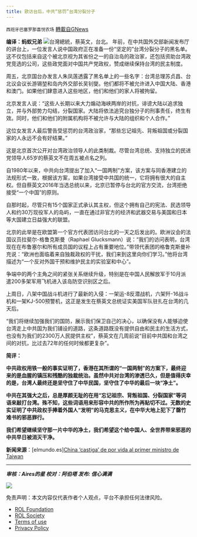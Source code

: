 ```yaml
---
title: 欧访台后，中共“惩罚”台湾分裂分子
---
```

`西班牙巴塞罗那喜悦农场` [轉載自GNews](https://gnews.org/zh-hans/1649048/)

**编译：蚂蚁兄弟**
![](https://assets.gnews.org/wp-content/uploads/2021/11/tempsnip159.png)台灣總統，蔡英文，台北。
年前，在中共国外交部新闻发布厅的讲台上，一位发言人说中国政府正在准备一份“坚定的”台湾分裂分子的黑名单。这不仅包括来自这个被北京视为其省份之一的自治岛的政治家，还包括资助台湾政党竞选的公司，这些政党面对中国共产党政权，赞成继续保持台湾的民主制度。

周五，北京国台办发言人朱凤莲透露了黑名单上的一些名字：台湾总理苏贞昌、台北议会议长游锡堃和岛内外交部长吴钊燮。他们都将不被允许进入中国大陆、香港和澳门。如果他们肆意进入这些地区，他们和他们的家人将被拘留。

北京发言人说：“这些人长期以来大力煽动海峡两岸的对抗，诽谤大陆以追求独立，并与外部势力勾结，分裂国家。大陆将依法追究台独分子的刑事责任，终生有效。同时，他们和他们的附属机构将不被允许与大陆的组织和个人合作。”

这位女发言人最后警告受惩罚的台湾政治家，“那些忘记祖先、背叛祖国或分裂国家的人永远不会有好结果。”

这是北京首次公开对台湾政治领导人的此类制裁。尽管台湾总统、支持独立的民进党领导人65岁的蔡英文不在周五被点名之列。

自1980年以来，中共向台湾提出了加入“一国两制”方案，该方案与同香港建立的法规形式一致，根据该方案，如果台湾接受中共国的统一，它将拥有很大的自主权。但自蔡英文2016年当选总统以来，北京已暂停与台北的官方交流，台湾拒绝接受“一个中国”的原则。

自那时起，尽管只有15个国家正式承认其主权，但这个拥有自己的宪法、民选领导人和约30万现役军人的岛屿，一直在通过非官方的经济和武器交易与美国和日本等大国建立日益强大的联盟。

北京的此举是在欧盟第一个官方代表团访问台北的一天之后发出的。欧洲议会的法国议员拉斐尔-格鲁克斯曼（Raphael Glucksmann）说：“我们的访问表明，台湾现在在布鲁塞尔和所有成员国的议程上占有重要地位。”带领代表团的格鲁克斯曼补充说：“欧洲也面临着来自独裁政权的干扰，我们来到这里向你们学习。”他将台湾描述为“一个反对外国干预和维护民主的实验室和中心”。

争端中的两个主角之间的紧张关系继续升级，特别是在中国人民解放军于10月派遣200多架军用飞机进入该岛防空识别区之后。

上周日，八架中国战斗机进行了最新的入侵：一架运-8反潜战机，六架歼-16战斗机和一架KJ-500预警机，这正是发生在蔡英文总统证实美国军队驻扎在台湾的几天后。

“我们将继续加强我们的国防，展示我们保卫自己的决心，以确保没有人能够迫使台湾走上中共国为我们铺设的道路，这条道路既没有提供自由和民主的生活方式，也没有为我们的2300万人民提供主权”，蔡英文在几周前说“目前中共国和台湾之间的对抗，比过去72年的任何时候都更复杂”。

**简评：**

**中共政权用铁一般的事实证明了，香港在其所谓的“一国两制”的方案下，最终迎来的是血腥的镇压和残酷的独裁统治。虽然中共对台湾的渗透已久，但是值得庆幸的是，台湾人最终还是坚守住了中华民国，坚守住了中华的最后一块“净土”。**

**中共在其强大之后，总是厚颜无耻的在用“忘记祖宗、背叛祖国、分裂国家”等词语来敲打台湾。殊不知，这些词语用来形容中共的所作所为再贴切不过。无数的史实证明了中共政权手捧着外国人“发明”的马克思主义，在中华大地上犯下了罄竹难书的邪恶罪行。**

**我们希望继续坚守那一片中华的净土，我们希望这个给中国人、全世界带来邪恶的中共早日被消灭干净。**

**新闻来源**：[elmundo.es][China ‘castiga’ de por vida al primer ministro de Taiwan](https://www.elmundo.es/internacional/2021/11/05/61851ab0e4d4d8e5278b4581.html)

* * *

***审核：Aires的星
校对：阿伯塔
发布: 信心满满***

![](https://assets.gnews.org/wp-content/uploads/2021/11/GNEWS_CH..jpeg)



 

免责声明：本文内容仅代表作者个人观点，平台不承担任何法律风险。

- [ROL Foundation](https://rolfoundation.org/)
- [ROL Society](https://rolsociety.org/)
- [Terms of use](https://gnews.org/terms-of-use-3/)
- [Privacy Policy](https://gnews.org/privacy-policy/)

